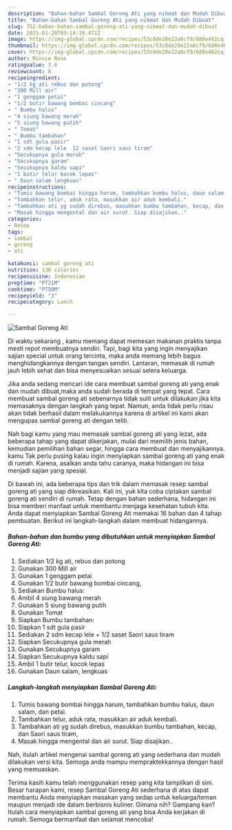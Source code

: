 ```yaml
---
description: "Bahan-bahan Sambal Goreng Ati yang nikmat dan Mudah Dibuat"
title: "Bahan-bahan Sambal Goreng Ati yang nikmat dan Mudah Dibuat"
slug: 752-bahan-bahan-sambal-goreng-ati-yang-nikmat-dan-mudah-dibuat
date: 2021-01-20T03:14:19.471Z
image: https://img-global.cpcdn.com/recipes/53c8de20e22a6cf9/680x482cq70/sambal-goreng-ati-foto-resep-utama.jpg
thumbnail: https://img-global.cpcdn.com/recipes/53c8de20e22a6cf9/680x482cq70/sambal-goreng-ati-foto-resep-utama.jpg
cover: https://img-global.cpcdn.com/recipes/53c8de20e22a6cf9/680x482cq70/sambal-goreng-ati-foto-resep-utama.jpg
author: Minnie Rose
ratingvalue: 3.6
reviewcount: 8
recipeingredient:
- "1/2 kg ati rebus dan potong"
- "300 Mill air"
- "1 genggam petai"
- "1/2 butir bawang bombai cincang"
- " Bumbu halus"
- "4 siung bawang merah"
- "5 siung bawang putih"
- " Tomat"
- " Bumbu tambahan"
- "1 sdt gula pasir"
- "2 sdm kecap lele  12 saset Saori saus tiram"
- "Secukupnya gula merah"
- "Secukupnya garam"
- "Secukupnya kaldu sapi"
- "1 butir telur kocok lepas"
- " Daun salam lengkuas"
recipeinstructions:
- "Tumis bawang bombai hingga harum, tambahkan bumbu halus, daun salam, dan petai."
- "Tambahkan telur, aduk rata, masukkan air aduk kembali."
- "Tambahkan ati yg sudah direbus, masukkan bumbu tambahan, kecap, dan Saori saus tiram,"
- "Masak hingga mengental dan air surut. Siap disajikan.."
categories:
- Resep
tags:
- sambal
- goreng
- ati

katakunci: sambal goreng ati 
nutrition: 130 calories
recipecuisine: Indonesian
preptime: "PT21M"
cooktime: "PT50M"
recipeyield: "3"
recipecategory: Lunch

---
```



![Sambal Goreng Ati](https://img-global.cpcdn.com/recipes/53c8de20e22a6cf9/680x482cq70/sambal-goreng-ati-foto-resep-utama.jpg)

Di waktu  sekarang , kamu memang dapat memesan makanan praktis tanpa mesti repot membuatnya sendiri. Tapi, bagi kita yang ingin menyajikan sajian special untuk orang tercinta, maka anda memang lebih bagus menghidangkannya dengan tangan sendiri. Lantaran, memasak di rumah jauh lebih sehat dan bisa menyesuaikan sesuai selera keluarga.

Jika anda sedang mencari ide cara membuat sambal goreng ati yang enak dan mudah dibuat,maka anda sudah berada di tempat yang tepat. Cara membuat sambal goreng ati  sebenarnya tidak sulit untuk dilakukan jika kita memasaknya dengan langkah yang tepat. Namun, anda tidak perlu risau akan tidak berhasil dalam melakukannya 
karena di artikel ini kami akan mengupas sambal goreng ati dengan teliti.  



Nah bagi kamu yang mau memasak sambal goreng ati yang lezat, ada beberapa tahap yang dapat dikerjakan, mulai dari memilih jenis bahan, kemudian pemilihan bahan segar, hingga cara membuat dan menyajikannya. kamu Tak perlu pusing kalau ingin menyiapkan sambal goreng ati yang enak di rumah. Karena, asalkan anda  tahu caranya, maka hidangan ini bisa menjadi sajian yang spesial.

Di bawah ini, ada beberapa tips dan trik dalam memasak resep sambal goreng ati yang siap dikreasikan. Kali ini, yuk kita coba ciptakan sambal goreng ati sendiri di rumah. Tetap dengan bahan sederhana, hidangan ini bisa memberi manfaat untuk membantu menjaga kesehatan tubuh kita. Anda dapat menyiapkan Sambal Goreng Ati memakai 16 bahan dan 4 tahap pembuatan. Berikut ini langkah-langkah dalam membuat hidangannya.

<!--inarticleads1-->

##### Bahan-bahan dan bumbu yang dibutuhkan untuk menyiapkan Sambal Goreng Ati:

1. Sediakan 1/2 kg ati, rebus dan potong
1. Gunakan 300 Mill air
1. Gunakan 1 genggam petai
1. Gunakan 1/2 butir bawang bombai cincang,
1. Sediakan  Bumbu halus:
1. Ambil 4 siung bawang merah
1. Gunakan 5 siung bawang putih
1. Gunakan  Tomat
1. Siapkan  Bumbu tambahan:
1. Siapkan 1 sdt gula pasir
1. Sediakan 2 sdm kecap lele + 1/2 saset Saori saus tiram
1. Siapkan Secukupnya gula merah
1. Gunakan Secukupnya garam
1. Siapkan Secukupnya kaldu sapi
1. Ambil 1 butir telur, kocok lepas
1. Gunakan  Daun salam, lengkuas




<!--inarticleads2-->

##### Langkah-langkah menyiapkan Sambal Goreng Ati:

1. Tumis bawang bombai hingga harum, tambahkan bumbu halus, daun salam, dan petai.
1. Tambahkan telur, aduk rata, masukkan air aduk kembali.
1. Tambahkan ati yg sudah direbus, masukkan bumbu tambahan, kecap, dan Saori saus tiram,
1. Masak hingga mengental dan air surut. Siap disajikan..




Nah, itulah artikel mengenai  sambal goreng ati  yang sederhana dan mudah dilakukan versi kita. Semoga anda mampu mempraktekkannya dengan hasil yang memuaskan. 

Terima kasih kamu telah menggunakan resep yang kita tampilkan di sini. Besar harapan kami, resep  Sambal Goreng Ati sederhana di atas dapat membantu Anda menyiapkan masakan yang sedap untuk keluarga/teman maupun menjadi ide dalam berbisnis kuliner. Gimana nih? Gampang kan? Itulah cara menyiapkan sambal goreng ati yang bisa Anda kerjakan di rumah. Semoga bermanfaat dan selamat mencoba!

